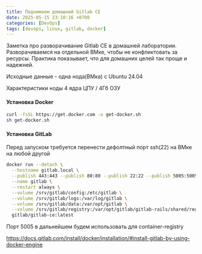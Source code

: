 ```yaml
---
title: Поднимаем домашний Gitlab CE
date: 2025-05-15 23:10:16 +0700
categories: [DevOps]
tags: [devops, linux, gitlab, docker]
---
```


Заметка про разворачивание Gitlab CE в домашней лаборатории. Разворачиваемся на отдельной ВМке, чтобы не конфликтовать за ресурсы. 
Практика показывает, что для домашних целей так проще и надежней.

Исходные данные - одна нода(ВМка) с Ubuntu 24.04

Характеристики ноды 4 ядра ЦПУ / 4Гб ОЗУ

#### Установка Docker

``` bash
curl -fsSL https://get.docker.com -o get-docker.sh
sh get-docker.sh
```

#### Установка GitLab
Перед запуском требуется перенести дефолтный порт ssh(22) на ВМке на любой другой

``` bash
docker run --detach \
  --hostname gitlab.local \
  --publish 443:443 --publish 80:80 --publish 22:22 --publish 5005:5005 \
  --name gitlab \
  --restart always \
  --volume /srv/gitlab/config:/etc/gitlab \
  --volume /srv/gitlab/logs:/var/log/gitlab \
  --volume /srv/gitlab/data:/var/opt/gitlab \
  --volume /srv/gitlab/registry:/var/opt/gitlab/gitlab-rails/shared/registry \
  gitlab/gitlab-ce:latest
```

Порт 5005 в дальнейшем будем использовать для container-registry

https://docs.gitlab.com/install/docker/installation/#install-gitlab-by-using-docker-engine

